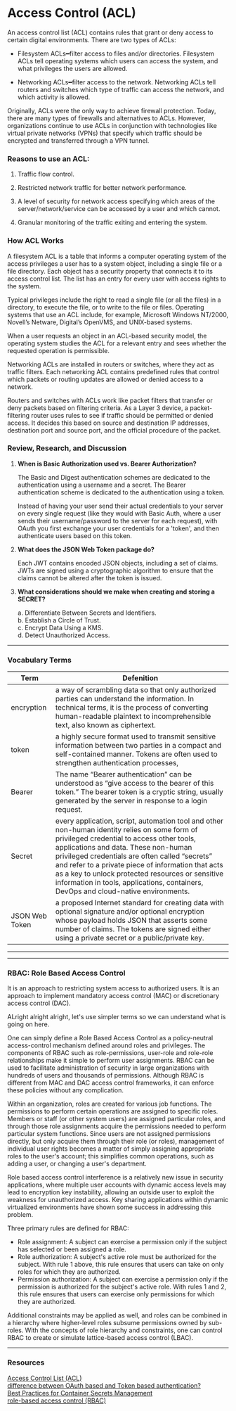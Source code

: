 # Access Control (ACL)

An access control list (ACL) contains rules that grant or deny access to certain digital environments. There are two types of ACLs:

- Filesystem ACLs━filter access to files and/or directories. Filesystem ACLs tell operating systems which users can access the system, and what privileges the users are allowed.

- Networking ACLs━filter access to the network. Networking ACLs tell routers and switches which type of traffic can access the network, and which activity is allowed.

Originally, ACLs were the only way to achieve firewall protection. Today, there are many types of firewalls and alternatives to ACLs. However, organizations continue to use ACLs in conjunction with technologies like virtual private networks (VPNs) that specify which traffic should be encrypted and transferred through a VPN tunnel.

### Reasons to use an ACL:

1. Traffic flow control.

2. Restricted network traffic for better network performance.

3. A level of security for network access specifying which areas of the server/network/service can be accessed by a user and which cannot.

4. Granular monitoring of the traffic exiting and entering the system.

### How ACL Works

A filesystem ACL is a table that informs a computer operating system of the access privileges a user has to a system object, including a single file or a file directory. Each object has a security property that connects it to its access control list. The list has an entry for every user with access rights to the system.

Typical privileges include the right to read a single file (or all the files) in a directory, to execute the file, or to write to the file or files. Operating systems that use an ACL include, for example, Microsoft Windows NT/2000, Novell’s Netware, Digital’s OpenVMS, and UNIX-based systems.

When a user requests an object in an ACL-based security model, the operating system studies the ACL for a relevant entry and sees whether the requested operation is permissible.

Networking ACLs are installed in routers or switches, where they act as traffic filters. Each networking ACL contains predefined rules that control which packets or routing updates are allowed or denied access to a network.

Routers and switches with ACLs work like packet filters that transfer or deny packets based on filtering criteria. As a Layer 3 device, a packet-filtering router uses rules to see if traffic should be permitted or denied access. It decides this based on source and destination IP addresses, destination port and source port, and the official procedure of the packet.

### Review, Research, and Discussion

1. **When is Basic Authorization used vs. Bearer Authorization?**

   The Basic and Digest authentication schemes are dedicated to the authentication using a username and a secret. The Bearer authentication scheme is dedicated to the authentication using a token.

   Instead of having your user send their actual credentials to your server on every single request (like they would with Basic Auth, where a user sends their username/password to the server for each request), with OAuth you first exchange your user credentials for a 'token', and then authenticate users based on this token.

2. **What does the JSON Web Token package do?**

   Each JWT contains encoded JSON objects, including a set of claims. JWTs are signed using a cryptographic algorithm to ensure that the claims cannot be altered after the token is issued.

3. **What considerations should we make when creating and storing a SECRET?**

   a. Differentiate Between Secrets and Identifiers.<br>
   b. Establish a Circle of Trust.<br>
   c. Encrypt Data Using a KMS.<br>
   d. Detect Unauthorized Access.<br>

---

### Vocabulary Terms

| Term           | Defenition                                                                                                                                                                                                                                                                                                                                                                                                                           |
| -------------- | ------------------------------------------------------------------------------------------------------------------------------------------------------------------------------------------------------------------------------------------------------------------------------------------------------------------------------------------------------------------------------------------------------------------------------------ |
| encryption     | a way of scrambling data so that only authorized parties can understand the information. In technical terms, it is the process of converting human-readable plaintext to incomprehensible text, also known as ciphertext.                                                                                                                                                                                                            |
| token          | a highly secure format used to transmit sensitive information between two parties in a compact and self-contained manner. Tokens are often used to strengthen authentication processes,                                                                                                                                                                                                                                              |
| Bearer         | The name “Bearer authentication” can be understood as “give access to the bearer of this token.” The bearer token is a cryptic string, usually generated by the server in response to a login request.                                                                                                                                                                                                                               |
| Secret         | every application, script, automation tool and other non-human identity relies on some form of privileged credential to access other tools, applications and data. These non-human privileged credentials are often called “secrets” and refer to a private piece of information that acts as a key to unlock protected resources or sensitive information in tools, applications, containers, DevOps and cloud-native environments. |
| JSON Web Token | a proposed Internet standard for creating data with optional signature and/or optional encryption whose payload holds JSON that asserts some number of claims. The tokens are signed either using a private secret or a public/private key.                                                                                                                                                                                          |

---

---

### RBAC: Role Based Access Control

It is an approach to restricting system access to authorized users. It is an approach to implement mandatory access control (MAC) or discretionary access control (DAC).

ALright alright alright, let's use simpler terms so we can understand what is going on here.

One can simply define a Role Based Access Control as a policy-neutral access-control mechanism defined around roles and privileges. The components of RBAC such as role-permissions, user-role and role-role relationships make it simple to perform user assignments. RBAC can be used to facilitate administration of security in large organizations with hundreds of users and thousands of permissions. Although RBAC is different from MAC and DAC access control frameworks, it can enforce these policies without any complication.

Within an organization, roles are created for various job functions. The permissions to perform certain operations are assigned to specific roles. Members or staff (or other system users) are assigned particular roles, and through those role assignments acquire the permissions needed to perform particular system functions. Since users are not assigned permissions directly, but only acquire them through their role (or roles), management of individual user rights becomes a matter of simply assigning appropriate roles to the user's account; this simplifies common operations, such as adding a user, or changing a user's department.

Role based access control interference is a relatively new issue in security applications, where multiple user accounts with dynamic access levels may lead to encryption key instability, allowing an outside user to exploit the weakness for unauthorized access. Key sharing applications within dynamic virtualized environments have shown some success in addressing this problem.

Three primary rules are defined for RBAC:

- Role assignment: A subject can exercise a permission only if the subject has selected or been assigned a role.
- Role authorization: A subject's active role must be authorized for the subject. With rule 1 above, this rule ensures that users can take on only roles for which they are authorized.
- Permission authorization: A subject can exercise a permission only if the permission is authorized for the subject's active role. With rules 1 and 2, this rule ensures that users can exercise only permissions for which they are authorized.

Additional constraints may be applied as well, and roles can be combined in a hierarchy where higher-level roles subsume permissions owned by sub-roles.
With the concepts of role hierarchy and constraints, one can control RBAC to create or simulate lattice-based access control (LBAC).

---

### Resources

[Access Control List (ACL)](https://www.imperva.com/learn/data-security/access-control-list-acl/)<br>
[difference between OAuth based and Token based authentication?](https://stackoverflow.com/questions/34784644/what-is-the-difference-between-oauth-based-and-token-based-authentication)<br>
[Best Practices for Container Secrets Management](https://thenewstack.io/8-best-practices-for-container-secrets-management/)<br>
[role-based access control (RBAC)](<https://www.techtarget.com/searchsecurity/definition/role-based-access-control-RBAC#:~:text=Role-based%20access%20control%20(RBAC)%20is%20a%20method%20of,doesn't%20pertain%20to%20them.>)<br>
